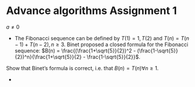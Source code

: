 # Advance algorithms Assignment 1

$a \ne 0$

- The Fibonacci sequence can be defined by $T(1) = 1, T(2)$ and $T(n) = T(n-1) + T(n-2), n\ge 3$. Binet proposed a closed formula for the Fibonacci sequence: $B(n) = \frac{(\frac{1+\sqrt{5}}{2})^2 - (\frac{1-\sqrt{5}}{2})^n}{\frac{1+\sqrt{5}}{2} - \frac{1-\sqrt{5}}{2}}$.

Show that Binet’s formula is correct, i.e. that $B(n) = T(n) ∀n \ge 1$.

- 
